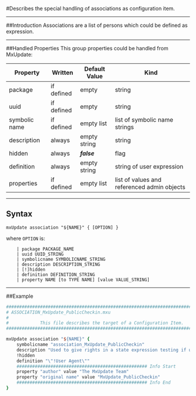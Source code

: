 <!--
 *
 *  This file is part of MxUpdate <http://www.mxupdate.org>.
 *
 *  MxUpdate is a deployment tool for a PLM platform to handle
 *  administration objects as single update files (configuration item).
 *
 *  Copyright (C) 2008-2016 The MxUpdate Team
 *
 *  The Manual of MxUpdate is licensed under a CC BY-NC-SA 4.0 license
 *  (Creative Commons Attribution-NonCommercial-ShareAlike 4.0 
 *  International 4.0 license).
 *
 *  You should have received a copy of the license along with this
 *  work. If not, see <http://creativecommons.org/licenses/by-nc-sa/4.0/>.
 *
-->

#Describes the special handling of associations as configuration item.

----
##Introduction
Associations are a list of persons which could be defined as expression.

----
##Handled Properties
This group properties could be handled from MxUpdate:

Property      | Written    | Default Value | Kind
--------------|------------|---------------|----
package       | if defined | empty         | string
uuid          | if defined | empty         | string
symbolic name | if defined | empty list    | list of symbolic name strings
description   | always     | empty string  | string
hidden        | always     | ***false***   | flag
definition    | always     | empty string  | string of user expression
properties    | if defined | empty list    | list of values and referenced admin objects

----
## Syntax
```
mxUpdate association "${NAME}" { [OPTION] }
```
where `OPTION` is:
```
    | package PACKAGE_NAME
    | uuid UUID_STRING
    | symbolicname SYMBOLICNAME_STRING
    | description DESCRIPTION_STRING
    | [!]hidden
    | definition DEFINITION_STRING
    | property NAME [to TYPE NAME] [value VALUE_STRING]
```

----
##Example
```tcl
################################################################################
# ASSOCIATION_MxUpdate_PublicCheckin.mxu
#
#            This file describes the target of a Configuration Item.
################################################################################

mxUpdate association "${NAME}" {
    symbolicname "association_MxUpdate_PublicCheckin"
    description "Used to give rights in a state expression testing if user has check in rights (like OOTB public read)."
    !hidden
    definition "\"!User Agent\""
    ################################################## Info Start
    property "author" value "The MxUpdate Team"
    property "original name" value "MxUpdate_PublicCheckin"
    ################################################## Info End
}
```
